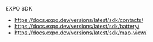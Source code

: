 EXPO SDK

- https://docs.expo.dev/versions/latest/sdk/contacts/
- https://docs.expo.dev/versions/latest/sdk/battery/
- https://docs.expo.dev/versions/latest/sdk/map-view/
